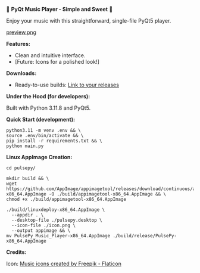 🎵 **PyQt Music Player - Simple and Sweet** 🎵

Enjoy your music with this straightforward, single-file PyQt5 player.

[preview.png](preview.png)

**Features:**

* Clean and intuitive interface.
* [Future: Icons for a polished look!]

**Downloads:**

* Ready-to-use builds: [Link to your releases](https://github.com/Program-Adam/Pulsepy/releases/tag/v1.0.0)

**Under the Hood (for developers):**

Built with Python 3.11.8 and PyQt5.

**Quick Start (development):**

    python3.11 -m venv .env && \
    source .env/bin/activate && \
    pip install -r requirements.txt && \
    python main.py

**Linux AppImage Creation:**

    cd pulsepy/

    mkdir build && \
    wget https://github.com/AppImage/appimagetool/releases/download/continuous/appimagetool-x86_64.AppImage -O ./build/appimagetool-x86_64.AppImage && \
    chmod +x ./build/appimagetool-x86_64.AppImage

    ./build/linuxdeploy-x86_64.AppImage \
      --appdir . \
      --desktop-file ./pulsepy.desktop \
      --icon-file ./icon.png \
      --output appimage && \
    mv PulsePy_Music_Player-x86_64.AppImage ./build/release/PulsePy-x86_64.AppImage

**Credits:**

Icon: [Music icons created by Freepik - Flaticon](https://www.flaticon.com/free-icons/music)

